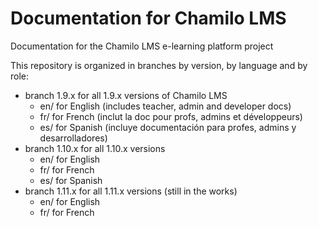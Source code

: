 # Documentation for Chamilo LMS

Documentation for the Chamilo LMS e-learning platform project

This repository is organized in branches by version, by language and by role:

* branch 1.9.x for all 1.9.x versions of Chamilo LMS
  * en/ for English \(includes teacher, admin and developer docs\)
  * fr/ for French \(inclut la doc pour profs, admins et développeurs\)
  * es/ for Spanish \(incluye documentación para profes, admins y desarrolladores\)
* branch 1.10.x for all 1.10.x versions
  * en/ for English
  * fr/ for French
  * es/ for Spanish
* branch 1.11.x for all 1.11.x versions \(still in the works\)
  * en/ for English
  * fr/ for French

